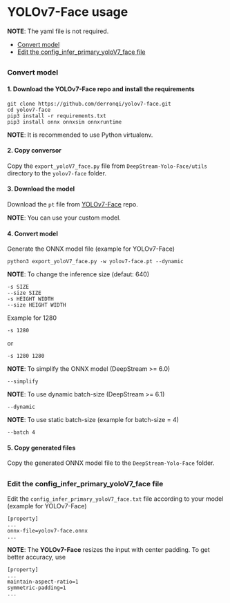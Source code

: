 # YOLOv7-Face usage

**NOTE**: The yaml file is not required.

* [Convert model](#convert-model)
* [Edit the config_infer_primary_yoloV7_face file](#edit-the-config_infer_primary_yolov7_face-file)

##

### Convert model

#### 1. Download the YOLOv7-Face repo and install the requirements

```
git clone https://github.com/derronqi/yolov7-face.git
cd yolov7-face
pip3 install -r requirements.txt
pip3 install onnx onnxsim onnxruntime
```

**NOTE**: It is recommended to use Python virtualenv.

#### 2. Copy conversor

Copy the `export_yoloV7_face.py` file from `DeepStream-Yolo-Face/utils` directory to the `yolov7-face` folder.

#### 3. Download the model

Download the `pt` file from [YOLOv7-Face](https://github.com/derronqi/yolov7-face) repo.

**NOTE**: You can use your custom model.

#### 4. Convert model

Generate the ONNX model file (example for YOLOv7-Face)

```
python3 export_yoloV7_face.py -w yolov7-face.pt --dynamic
```

**NOTE**: To change the inference size (defaut: 640)

```
-s SIZE
--size SIZE
-s HEIGHT WIDTH
--size HEIGHT WIDTH
```

Example for 1280

```
-s 1280
```

or

```
-s 1280 1280
```

**NOTE**: To simplify the ONNX model (DeepStream >= 6.0)

```
--simplify
```

**NOTE**: To use dynamic batch-size (DeepStream >= 6.1)

```
--dynamic
```

**NOTE**: To use static batch-size (example for batch-size = 4)

```
--batch 4
```

#### 5. Copy generated files

Copy the generated ONNX model file to the `DeepStream-Yolo-Face` folder.

##

### Edit the config_infer_primary_yoloV7_face file

Edit the `config_infer_primary_yoloV7_face.txt` file according to your model (example for YOLOv7-Face)

```
[property]
...
onnx-file=yolov7-face.onnx
...
```

**NOTE**: The **YOLOv7-Face** resizes the input with center padding. To get better accuracy, use

```
[property]
...
maintain-aspect-ratio=1
symmetric-padding=1
...
```
